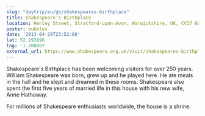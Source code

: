 ```yaml
---
slug: "daytrip/eu/gb/shakespeares-birthplace"
title: Shakespeare's Birthplace
location: Henley Street, Stratford-upon-Avon, Warwickshire, UK, CV37 6QW
poster: bubbles
date: '2013-04-29T23:52:00'
lat: 52.193896
lng: -1.708007
external_url: https://www.shakespeare.org.uk/visit/shakespeares-birthplace/
---
```


Shakespeare's Birthplace has been welcoming visitors for over 250 years. William Shakespeare was born, grew up and he played here. He ate meals in the hall and he slept and dreamed in these rooms. Shakespeare also spent the first five years of married life in this house with his new wife, Anne Hathaway.

For millions of Shakespeare enthusiasts worldwide, the house is a shrine.
